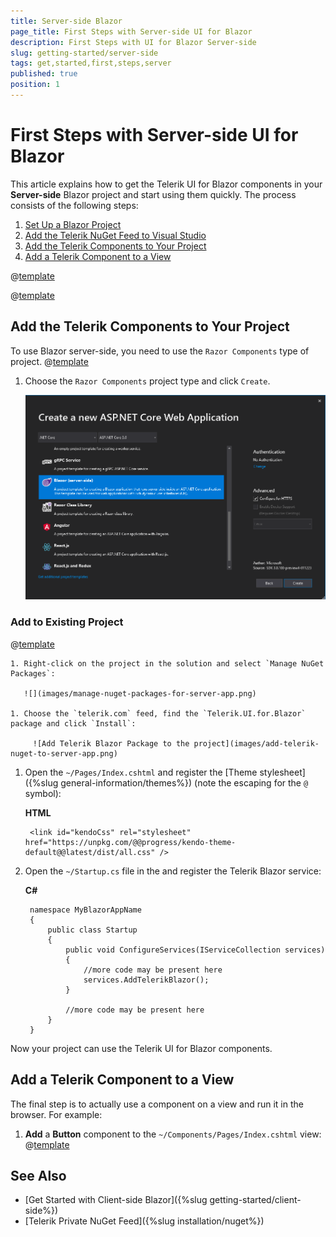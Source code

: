 ```yaml
---
title: Server-side Blazor
page_title: First Steps with Server-side UI for Blazor
description: First Steps with UI for Blazor Server-side
slug: getting-started/server-side
tags: get,started,first,steps,server
published: true
position: 1
---
```


# First Steps with Server-side UI for Blazor

This article explains how to get the Telerik UI for Blazor components in your **Server-side** Blazor project and start using them quickly. The process consists of the following steps:

1. [Set Up a Blazor Project](#set-up-a-blazor-project)
1. [Add the Telerik NuGet Feed to Visual Studio](#add-the-telerik-nuget-feed-to-visual-studio)
1. [Add the Telerik Components to Your Project](#add-the-telerik-components-to-your-project)
1. [Add a Telerik Component to a View](#add-a-telerik-component-to-a-view)

@[template](/_contentTemplates/common/get-started.md#add-latest-ms-bits-server-side-link)


@[template](/_contentTemplates/common/get-started.md#add-nuget-feed)


## Add the Telerik Components to Your Project

To use Blazor server-side, you need to use the `Razor Components` type of project.
@[template](/_contentTemplates/common/get-started.md#project-creation-part-1)

1. Choose the `Razor Components` project type and click `Create`.

    ![Select Blazor Project Type](images/choose-project-template-server-blazor.png)


### Add to Existing Project

@[template](/_contentTemplates/common/get-started.md#get-access)

    1. Right-click on the project in the solution and select `Manage NuGet Packages`:
    
       ![](images/manage-nuget-packages-for-server-app.png)
    
    1. Choose the `telerik.com` feed, find the `Telerik.UI.for.Blazor` package and click `Install`:
    
         ![Add Telerik Blazor Package to the project](images/add-telerik-nuget-to-server-app.png)

        
1. Open the `~/Pages/Index.cshtml` and register the [Theme stylesheet]({%slug general-information/themes%}) (note the escaping for the `@` symbol):

    **HTML**
    
        <link id="kendoCss" rel="stylesheet" href="https://unpkg.com/@@progress/kendo-theme-default@@latest/dist/all.css" />
        
1. Open the `~/Startup.cs` file in the and register the Telerik Blazor service:

    **C#**
    
        namespace MyBlazorAppName
        {
            public class Startup
            {
                public void ConfigureServices(IServiceCollection services)
                {
                    //more code may be present here
                    services.AddTelerikBlazor();
                }
                
                //more code may be present here
            }
        }


    
Now your project can use the Telerik UI for Blazor components.

## Add a Telerik Component to a View

The final step is to actually use a component on a view and run it in the browser. For example:

1. **Add** a **Button** component to the `~/Components/Pages/Index.cshtml` view:
@[template](/_contentTemplates/common/get-started.md#add-component-sample)

## See Also

* [Get Started with Client-side Blazor]({%slug getting-started/client-side%})
* [Telerik Private NuGet Feed]({%slug installation/nuget%})
